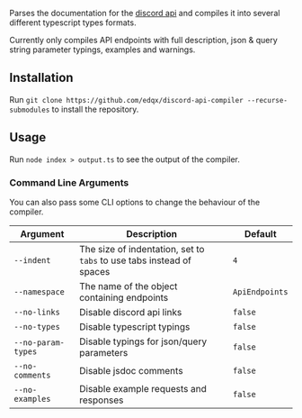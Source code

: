 Parses the documentation for the [discord api](https://github.com/discord/discord-api-docs) and
compiles it into several different typescript types formats.

Currently only compiles API endpoints with full description, json & query string parameter typings, examples and warnings.

## Installation
Run `git clone https://github.com/edqx/discord-api-compiler --recurse-submodules` to install the
repository.

## Usage
Run `node index > output.ts` to see the output of the compiler.

### Command Line Arguments

You can also pass some CLI options to change the behaviour of the compiler.

|  Argument          |                              Description                             |     Default    |
| ------------------ | -------------------------------------------------------------------- | -------------- |
| `--indent`         | The size of indentation, set to `tabs` to use tabs instead of spaces | `4`            |
| `--namespace`      | The name of the object containing endpoints                          | `ApiEndpoints` |
| `--no-links`       | Disable discord api links                                            | `false`        |
| `--no-types`       | Disable typescript typings                                           | `false`        |
| `--no-param-types` | Disable typings for json/query parameters                            | `false`        |
| `--no-comments`    | Disable jsdoc comments                                               | `false`        |
| `--no-examples`    | Disable example requests and responses                               | `false`        |